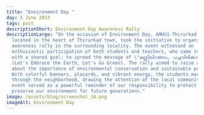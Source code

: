 ```yaml
---
title: "Environment Day "
day: 5 June 2023
tags: post
descriptionShort: Environment Day Awareness Rally
descriptionLarge: "On the occasion of Environment Day, AMHSS Thirurkad, a school
  located in the heart of Thirurkad town, took the initiative to organize an
  awareness rally in the surrounding locality. The event witnessed an
  enthusiastic participation of both students and teachers, who came together
  with a shared goal: to spread the message of \"മണ്ണിലിറങ്ങാം, പച്ചവിരിക്കാം\"
  (Let's Embrace the Earth, Let's Go Green). The rally aimed to raise awareness
  about the importance of environmental conservation and sustainable practices.
  With colorful banners, placards, and vibrant energy, the students marched
  through the neighborhood, drawing the attention of the local community. The
  event served as a powerful reminder of our responsibility to protect and
  preserve our environment for future generations."
image: /assets/blog/screenshot_18.png
imageAlt: Environment Day
---
```

